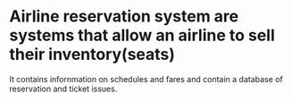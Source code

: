 # Airline reservation system are systems that allow an airline to sell their inventory(seats)
It contains infornmation on schedules and fares and contain a database of reservation and ticket issues.
